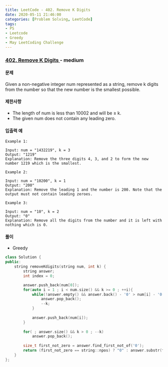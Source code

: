 ```yaml
---
title: LeetCode - 402. Remove K Digits
date: 2020-05-11 21:46:00
categories: [Problem Solving, LeetCode]
tags:
- PS
- Leetcode
- Greedy
- May LeetCoding Challenge
---
```


### [ 402. Remove K Digits ](https://leetcode.com/problems/remove-k-digits/) - medium

#### 문제

Given a non-negative integer num represented as a string, remove k digits from the number so that the new number is the smallest possible. 

#### 제한사항

  - The length of num is less than 10002 and will be ≥ k.
  - The given num does not contain any leading zero.

#### 입출력 예

```
Example 1:

Input: num = "1432219", k = 3
Output: "1219"
Explanation: Remove the three digits 4, 3, and 2 to form the new number 1219 which is the smallest.
```

```
Example 2:

Input: num = "10200", k = 1
Output: "200"
Explanation: Remove the leading 1 and the number is 200. Note that the output must not contain leading zeroes.
```

```
Example 3:

Input: num = "10", k = 2
Output: "0"
Explanation: Remove all the digits from the number and it is left with nothing which is 0.
```

#### 풀이
  - Greedy

```cpp
class Solution {
public:
    string removeKdigits(string num, int k) {
        string answer;
        int index = 0;

        answer.push_back(num[0]);
        for(auto i = 1 ; i < num.size() && k >= 0 ; ++i){
            while(!answer.empty() && answer.back() - '0' > num[i] - '0' && k > 0){
                answer.pop_back();
                --k;
            }
   
            answer.push_back(num[i]);
        }
        
        for( ; answer.size() && k > 0 ; --k)
            answer.pop_back();
        
        size_t first_not_zero = answer.find_first_not_of('0');
        return (first_not_zero == string::npos) ? "0" : answer.substr(first_not_zero);
    }
};
```
